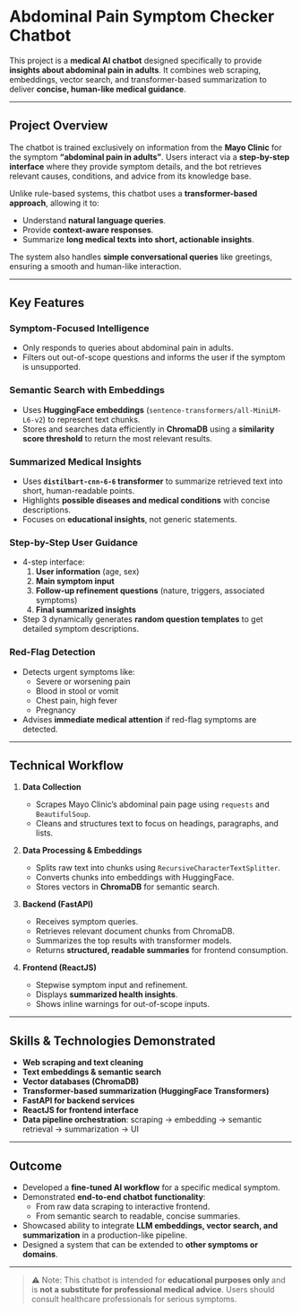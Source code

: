 # Abdominal Pain Symptom Checker Chatbot

This project is a **medical AI chatbot** designed specifically to provide **insights about abdominal pain in adults**. It combines web scraping, embeddings, vector search, and transformer-based summarization to deliver **concise, human-like medical guidance**.

---

## Project Overview

The chatbot is trained exclusively on information from the **Mayo Clinic** for the symptom **“abdominal pain in adults”**. Users interact via a **step-by-step interface** where they provide symptom details, and the bot retrieves relevant causes, conditions, and advice from its knowledge base.

Unlike rule-based systems, this chatbot uses a **transformer-based approach**, allowing it to:

- Understand **natural language queries**.
- Provide **context-aware responses**.
- Summarize **long medical texts into short, actionable insights**.

The system also handles **simple conversational queries** like greetings, ensuring a smooth and human-like interaction.

---

## Key Features

### Symptom-Focused Intelligence
- Only responds to queries about abdominal pain in adults.
- Filters out out-of-scope questions and informs the user if the symptom is unsupported.

### Semantic Search with Embeddings
- Uses **HuggingFace embeddings** (`sentence-transformers/all-MiniLM-L6-v2`) to represent text chunks.
- Stores and searches data efficiently in **ChromaDB** using a **similarity score threshold** to return the most relevant results.

### Summarized Medical Insights
- Uses **`distilbart-cnn-6-6` transformer** to summarize retrieved text into short, human-readable points.
- Highlights **possible diseases and medical conditions** with concise descriptions.
- Focuses on **educational insights**, not generic statements.

### Step-by-Step User Guidance
- 4-step interface:
  1. **User information** (age, sex)
  2. **Main symptom input**
  3. **Follow-up refinement questions** (nature, triggers, associated symptoms)
  4. **Final summarized insights**
- Step 3 dynamically generates **random question templates** to get detailed symptom descriptions.

### Red-Flag Detection
- Detects urgent symptoms like:
  - Severe or worsening pain
  - Blood in stool or vomit
  - Chest pain, high fever
  - Pregnancy
- Advises **immediate medical attention** if red-flag symptoms are detected.

---

## Technical Workflow

1. **Data Collection**
   - Scrapes Mayo Clinic’s abdominal pain page using `requests` and `BeautifulSoup`.
   - Cleans and structures text to focus on headings, paragraphs, and lists.

2. **Data Processing & Embeddings**
   - Splits raw text into chunks using `RecursiveCharacterTextSplitter`.
   - Converts chunks into embeddings with HuggingFace.
   - Stores vectors in **ChromaDB** for semantic search.

3. **Backend (FastAPI)**
   - Receives symptom queries.
   - Retrieves relevant document chunks from ChromaDB.
   - Summarizes the top results with transformer models.
   - Returns **structured, readable summaries** for frontend consumption.

4. **Frontend (ReactJS)**
   - Stepwise symptom input and refinement.
   - Displays **summarized health insights**.
   - Shows inline warnings for out-of-scope inputs.

---

## Skills & Technologies Demonstrated

- **Web scraping and text cleaning**
- **Text embeddings & semantic search**
- **Vector databases (ChromaDB)**
- **Transformer-based summarization (HuggingFace Transformers)**
- **FastAPI for backend services**
- **ReactJS for frontend interface**
- **Data pipeline orchestration**: scraping → embedding → semantic retrieval → summarization → UI

---

## Outcome

- Developed a **fine-tuned AI workflow** for a specific medical symptom.
- Demonstrated **end-to-end chatbot functionality**:
  - From raw data scraping to interactive frontend.
  - From semantic search to readable, concise summaries.
- Showcased ability to integrate **LLM embeddings, vector search, and summarization** in a production-like pipeline.
- Designed a system that can be extended to **other symptoms or domains**.

---

> ⚠️ Note: This chatbot is intended for **educational purposes only** and is **not a substitute for professional medical advice**. Users should consult healthcare professionals for serious symptoms.
